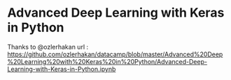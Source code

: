# Advanced Deep Learning with Keras in Python

Thanks to @ozlerhakan
url : https://github.com/ozlerhakan/datacamp/blob/master/Advanced%20Deep%20Learning%20with%20Keras%20in%20Python/Advanced-Deep-Learning-with-Keras-in-Python.ipynb
